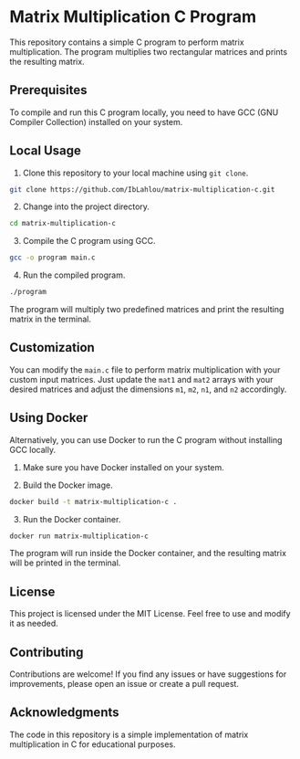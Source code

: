 # Matrix Multiplication C Program

This repository contains a simple C program to perform matrix multiplication. The program multiplies two rectangular matrices and prints the resulting matrix.

## Prerequisites

To compile and run this C program locally, you need to have GCC (GNU Compiler Collection) installed on your system.

## Local Usage

1. Clone this repository to your local machine using `git clone`.

```bash
git clone https://github.com/IbLahlou/matrix-multiplication-c.git
```

2. Change into the project directory.

```bash
cd matrix-multiplication-c
```

3. Compile the C program using GCC.

```bash
gcc -o program main.c
```

4. Run the compiled program.

```bash
./program
```

The program will multiply two predefined matrices and print the resulting matrix in the terminal.

## Customization

You can modify the `main.c` file to perform matrix multiplication with your custom input matrices. Just update the `mat1` and `mat2` arrays with your desired matrices and adjust the dimensions `m1`, `m2`, `n1`, and `n2` accordingly.

## Using Docker

Alternatively, you can use Docker to run the C program without installing GCC locally.

1. Make sure you have Docker installed on your system.

2. Build the Docker image.

```bash
docker build -t matrix-multiplication-c .
```

3. Run the Docker container.

```bash
docker run matrix-multiplication-c
```

The program will run inside the Docker container, and the resulting matrix will be printed in the terminal.

## License

This project is licensed under the MIT License. Feel free to use and modify it as needed.

## Contributing

Contributions are welcome! If you find any issues or have suggestions for improvements, please open an issue or create a pull request.

## Acknowledgments

The code in this repository is a simple implementation of matrix multiplication in C for educational purposes.

```
